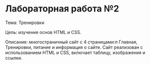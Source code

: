 # Лабораторная работа №2
Тема: Тренировки

Цель: изучение основ HTML и CSS.

Описание: многостраничный сайт с 4 страницами:п Главная, Тренировки, питание и информация о сайте.
Сайт реализован с использованием HTML и CSS, включает таблицу, изображения и ссылки.